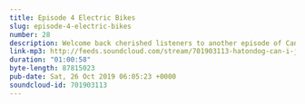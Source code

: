 ```yaml
---
title: Episode 4 Electric Bikes
slug: episode-4-electric-bikes
number: 28
description: Welcome back cherished listeners to another episode of Can I Just Say with Gemma, Stu, Siobhain and Sophisticated Sarah. This week the team gets giddy and attempts to do a Joe Rogan style 3 hour pod starting with cans and ending with whatever booze is in Gemma’s flat. Please enjoy the heavily edited final product and tweet us at @gemmaflynn @siobhainma and @stuartmcp if you want to hear the 2 hour long bonus ep that is largely about the career of Gerard Butler.
link-mp3: http://feeds.soundcloud.com/stream/701903113-hatondog-can-i-just-say-ep28-episode-4-electric-bikes.mp3
duration: "01:00:58"
byte-length: 87815023
pub-date: Sat, 26 Oct 2019 06:05:23 +0000
soundcloud-id: 701903113
---
```

